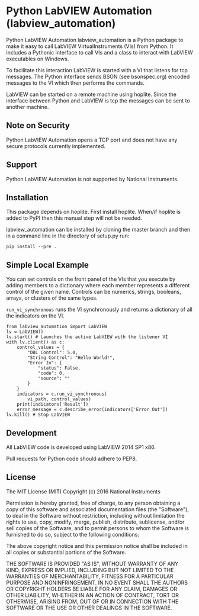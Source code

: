 Python LabVIEW Automation (labview_automation)
==============================================

Python LabVIEW Automation labview_automation is a Python package to make it
easy to call LabVIEW VirtualInstruments (VIs) from Python.  It includes a
Pythonic interface to call VIs and a class to interact with LabVIEW executables
on Windows.

To facilitate this interaction LabVIEW is started with a VI that listens for
tcp messages.  The Python interface sends BSON (see bsonspec.org) encoded
messages to the VI which then performs the commands.

LabVIEW can be started on a remote machine using hoplite.  Since the interface
between Python and LabVIEW is tcp the messages can be sent to another machine.

Note on Security
----------------
Python LabVIEW Automation opens a TCP port and does not have any secure protocols currently implemented.

Support
-------
Python LabVIEW Automation is not supported by National Instruments.

Installation
------------
This package depends on hoplite.  First install hoplite.  When/if hoplite
is added to PyPI then this manual step will not be needed.

labview_automation can be installed by cloning the master branch and then
in a command line in the directory of setup.py run:

    pip install --pre .


Simple Local Example
--------------------
You can set controls on the front panel of the VIs that you execute by adding
members to a dictionary where each member represents a different control of
the given name.  Controls can be numerics, strings, booleans, arrays, or
clusters of the same types.

`run_vi_synchronous` runs the VI synchronously and returns a dictionary of
all the indicators on the VI.  

    from labview_automation import LabVIEW
    lv = LabVIEW()
    lv.start() # Launches the active LabVIEW with the listener VI
    with lv.client() as c:
        control_values = {
            "DBL Control": 5.0,
            "String Control": "Hello World!",
            "Error In": {
                "status": False,
                "code": 0,
                "source": ""
            }
        }
        indicators = c.run_vi_synchronous(
            vi_path, control_values)
        print(indicators['Result'])
        error_message = c.describe_error(indicators['Error Out'])
    lv.kill() # Stop LabVIEW

Development
-----------
All LabVIEW code is developed using LabVIEW 2014 SP1 x86.

Pull requests for Python code should adhere to PEP8.

License
-------
The MIT License (MIT)
Copyright (c) 2016 National Instruments

Permission is hereby granted, free of charge, to any person obtaining a copy of
this software and associated documentation files (the "Software"), to deal in
the Software without restriction, including without limitation the rights to
use, copy, modify, merge, publish, distribute, sublicense, and/or sell copies
of the Software, and to permit persons to whom the Software is furnished to do
so, subject to the following conditions:

The above copyright notice and this permission notice shall be included in all
copies or substantial portions of the Software.

THE SOFTWARE IS PROVIDED "AS IS", WITHOUT WARRANTY OF ANY KIND, EXPRESS OR
IMPLIED, INCLUDING BUT NOT LIMITED TO THE WARRANTIES OF MERCHANTABILITY,
FITNESS FOR A PARTICULAR PURPOSE AND NONINFRINGEMENT. IN NO EVENT SHALL THE
AUTHORS OR COPYRIGHT HOLDERS BE LIABLE FOR ANY CLAIM, DAMAGES OR OTHER
LIABILITY, WHETHER IN AN ACTION OF CONTRACT, TORT OR OTHERWISE, ARISING FROM,
OUT OF OR IN CONNECTION WITH THE SOFTWARE OR THE USE OR OTHER DEALINGS IN THE
SOFTWARE.
